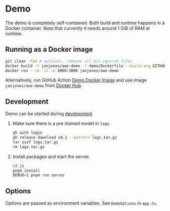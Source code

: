 # Demo

The demo is completely self-contained.
Both build and runtime happens in a Docker container.
Note that currently it needs around 1 GiB of RAM at runtime.

## Running as a Docker image

```bash
git clean -fXd # optional, removes all Git-ignored files
docker build -t janjones/awe-demo -f demo/Dockerfile --build-arg GITHUB_API_TOKEN=<token> .
docker run --rm -it -p 3000:3000 janjones/awe-demo
```

Alternatively, run GitHub Action
[Demo Docker Image](../../.github/workflows/demo-docker-image.yml)
and use image `janjones/awe-demo` from [Docker Hub](https://hub.docker.com/).

## Development

Demo can be started during [development](../dev/env.md).

1. Make sure there is a pre-trained model in `logs`.

   ```bash
   gh auth login
   gh release download v0.1 --pattern logs.tar.gz
   tar xvzf logs.tar.gz
   rm logs.tar.gz
   ```

2. Install packages and start the server.

   ```bash
   cd js
   pnpm install
   DEBUG=1 pnpm run server
   ```

## Options

Options are passed as environment variables.
See `DemoOptions` in `app.ts`.
